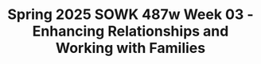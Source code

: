 ---
layout: single_embed_slide
title: "Spring 2025 SOWK 487w Week 03 - Enhancing Relationships and Working with Families"
presentation_id: BUWAhU
slides:
  - slide_name: ../deck-BUWAhU-large-0.jpeg
    slide_thumbnail: ../deck-BUWAhU-thumb-0.jpeg
    slide_alt: "A blue presentation slide features text: 'Enhancing Relationships & Working with Families.' Below: 'Spring 2025 SOWK 487W Week 03, Jacob Campbell, Ph.D. LICSW at Heritage University.' Icon of people in a house on the left."
  - slide_name: ../deck-BUWAhU-large-1.jpeg
    slide_thumbnail: ../deck-BUWAhU-thumb-1.jpeg
    slide_alt: "Slide titled 'Week 03 Agenda' outlines: 'Review family system framework,' 'Discuss family engagement,' 'Practice with starting services,' 'Implementing first/second order strategies.' Course info: 'Spring 2025 SOWK 487w with Jacob Campbell, Ph.D. LICSW at Heritage University.'"
  - slide_name: ../deck-BUWAhU-large-2.jpeg
    slide_thumbnail: ../deck-BUWAhU-thumb-2.jpeg
    slide_alt: "The image is a presentation slide titled 'Family Systems Framework.' It outlines two situations for group discussion and includes assessment dimensions like homeostasis, boundaries, and family roles. Text at the bottom notes 'Spring 2023 SOWK 487w with Jacob Campbell, Ph.D. LICSW at Heritage University.'"
  - slide_name: ../deck-BUWAhU-large-3.jpeg
    slide_thumbnail: ../deck-BUWAhU-thumb-3.jpeg
    slide_alt: "The image is a presentation slide titled 'FAMILY ENGAGEMENT.' It lists considerations: joining, cultural perspectives, communication differences, hierarchical considerations, social worker authority, preventing alliances, and minority dynamics. Footer text mentions Spring 2025 SOWK 487w at Heritage University."
  - slide_name: ../deck-BUWAhU-large-4.jpeg
    slide_thumbnail: ../deck-BUWAhU-thumb-4.jpeg
    slide_alt: "**Slide Description:****Title:** 'The Initial Session'**Content:** A detailed list titled 'Process of Engagement' includes steps like establishing relationships, clarifying expectations, and identifying needs. An adjacent box lists scenarios, such as 'In a client's home' and 'In an emergency room at a hospital.'**Footer:** 'Spring 2025 SOWK 487w with Jacob Campbell, PhD, LICSW at Heritage University' with reference to Hepworth et al., 2022."
  - slide_name: ../deck-BUWAhU-large-5.jpeg
    slide_thumbnail: ../deck-BUWAhU-thumb-5.jpeg
    slide_alt: "A slide presents two strategy concepts: 'Second Order Strategies' in a pink circle fostering family structure changes, and 'First Order Strategies' in a black square solving existing family problems.Text: - 'Spring 2025 SOWK 487w with Jacob Campbell, Ph.D. LICSW at Heritage University'- '(Hepworth et al., 2022)'"
  - slide_name: ../deck-BUWAhU-large-6.jpeg
    slide_thumbnail: ../deck-BUWAhU-thumb-6.jpeg
    slide_alt: "A slide features a black square with white text listing 'FIRST ORDER STRATEGIES': Problem-solving approaches, Skills training, Contingency contracting. Context includes 'SECOND ORDER STRATEGIES' label, indicating expansion themes.Spring 2025 SOWK 487w with Jacob Campbell, Ph.D. LICSW at Heritage University (Hepworth et al., 2022)."
  - slide_name: ../deck-BUWAhU-large-7.jpeg
    slide_thumbnail: ../deck-BUWAhU-thumb-7.jpeg
    slide_alt: "A presentation slide displays a pink circle labeled 'SECOND ORDER STRATEGIES,' listing various strategies like modifying misconceptions, communication, and family dynamics. It contrasts with 'FIRST ORDER STRATEGIES' shown in the corner."
  - slide_name: ../deck-BUWAhU-large-8.jpeg
    slide_thumbnail: ../deck-BUWAhU-thumb-8.jpeg
    slide_alt: "Text '15 Fair Fighting Rules' beside a cartoon of two expressive figures arguing in a presentation slide. Context includes academic credits: Spring 2025 SOWK 487w with Jacob Campbell, Ph.D., LICSW at Heritage University."
  - slide_name: ../deck-BUWAhU-large-9.jpeg
    slide_thumbnail: ../deck-BUWAhU-thumb-9.jpeg
    slide_alt: "The image features a presentation slide with the text 'Validating vs. Invalidating Statements,' above three monkey emojis. It's part of a Spring 2025 course titled SOWK 487v at Heritage University."
  - slide_name: ../deck-BUWAhU-large-10.jpeg
    slide_thumbnail: ../deck-BUWAhU-thumb-10.jpeg
    slide_alt: "An analog alarm clock sits against a red background. Bold white text reads 'TIME OUTS.' Bottom text: “Spring 2025 SOWK 487v with Jacob Campbell, Ph.D. LICSW at Heritage University.”"
  - slide_name: ../deck-BUWAhU-large-11.jpeg
    slide_thumbnail: ../deck-BUWAhU-thumb-11.jpeg
    slide_alt: "Title: 'Problem Solving Approaches'Main text describes considerations for adapting to families:1. Engage simultaneous with both family members.2. Recognize that sometimes the focus will move to a second-order strategy.3. Take time to understand power and hierarchy.4. Understand the social relationships in the process.Footer: Spring 2025 SOWK 487w with Jacob Campbell, Ph.D. LICSW at Heritage University (Hepworth et al., 2022)."
  - slide_name: ../deck-BUWAhU-large-12.jpeg
    slide_thumbnail: ../deck-BUWAhU-thumb-12.jpeg
    slide_alt: "A black presentation slide displays white text reading, 'Problem Solving With an Adolescent Mother and her Foster Parent.' Below is a caption: '[Silence]'."
  - slide_name: ../deck-BUWAhU-large-13.jpeg
    slide_thumbnail: ../deck-BUWAhU-thumb-13.jpeg
    slide_alt: "Slide text reads: 'WHAT DOES YOUR FAMILY LOOK LIKE. WORKING WITH PARTNERS DISCUSS THE FOLLOWING: Identify verbal/nonverbal metacommunication examples; describe an unspoken family rule; list three societal beliefs affecting families. Spring 2025 SOWK 487w at Heritage University.'"
---